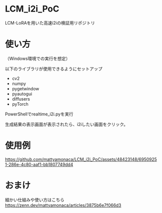 # LCM_i2i_PoC
LCM-LoRAを用いた高速i2iの検証用リポジトリ

# 使い方
（Windows環境での実行を想定）

以下のライブラリが使用できるようにセットアップ
- cv2
- numpy
- pygetwindow
- pyautogui
- diffusers
- pyTorch

PowerShellでrealtime_i2i.pyを実行

生成結果の表示画面が表示されたら、i2iしたい画面をクリック。

# 使用例


https://github.com/mattyamonaca/LCM_i2i_PoC/assets/48423148/69509251-286e-4c80-aaf1-bb1807749dd4

# おまけ
細かい仕組みや使い方はこちら
https://zenn.dev/mattyamonaca/articles/3875b6e7f066d3

